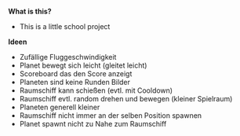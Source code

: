 __What is this?__
- This is a little school project

__Ideen__ 
- Zufällige Fluggeschwindigkeit
- Planet bewegt sich leicht (gleitet leicht)
- Scoreboard das den Score anzeigt
- Planeten sind keine Runden Bilder
- Raumschiff kann schießen (evtl. mit Cooldown)
- Raumschiff evtl. random drehen und bewegen (kleiner Spielraum)
- Planeten generell kleiner
- Raumschiff nicht immer an der selben Position spawnen
- Planet spawnt nicht zu Nahe zum Raumschiff
